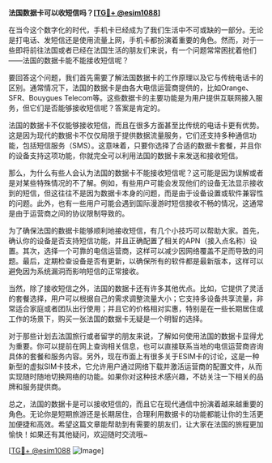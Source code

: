 **法国数据卡可以收短信吗？[[TG💪+ @esim1088](https://t.me/s/esim1088)]**

在当今这个数字化的时代，手机卡已经成为了我们生活中不可或缺的一部分。无论是打电话、发短信还是使用流量上网，手机卡都扮演着重要的角色。然而，对于一些即将前往法国或者已经在法国生活的朋友们来说，有一个问题常常困扰着他们——法国的数据卡能不能接收短信呢？

要回答这个问题，我们首先需要了解法国数据卡的工作原理以及它与传统电话卡的区别。通常情况下，法国的数据卡是由各大电信运营商提供的，比如Orange、SFR、Bouygues Telecom等。这些数据卡的主要功能是为用户提供互联网接入服务，但它们是否能够接收短信呢？答案是肯定的。

法国的数据卡不仅能够接收短信，而且在很多方面甚至比传统的电话卡更有优势。这是因为现代的数据卡不仅仅局限于提供数据流量服务，它们还支持多种通信功能，包括短信服务（SMS）。这意味着，只要你选择了合适的数据卡套餐，并且你的设备支持这项功能，你就完全可以利用法国的数据卡来发送和接收短信。

那么，为什么有些人会认为法国的数据卡不能接收短信呢？这可能是因为误解或者是对某些特殊情况的不了解。例如，有些用户可能会发现他们的设备无法显示接收到的短信，但这往往不是因为数据卡本身的问题，而是由于设备设置或软件兼容性的问题。此外，也有一些用户可能会遇到国际漫游时短信接收不畅的情况，这通常是由于运营商之间的协议限制导致的。

为了确保法国的数据卡能够顺利地接收短信，有几个小技巧可以帮助大家。首先，确认你的设备是否支持短信功能，并且正确配置了相关的APN（接入点名称）设置。其次，选择一个可靠的电信运营商，这样可以减少因网络覆盖不足而导致的问题。最后，定期检查设备是否有更新，以确保所有的软件都是最新版本，这样可以避免因为系统漏洞而影响短信的正常接收。

当然，除了接收短信之外，法国的数据卡还有许多其他优点。比如，它提供了灵活的套餐选择，用户可以根据自己的需求调整流量大小；它支持多设备共享流量，非常适合家庭或者团队出行使用；并且它的价格相对实惠，特别是在一些长期居住或工作的场景下，购买一张法国的数据卡无疑是一个明智的选择。

对于那些计划去法国旅行或者留学的朋友来说，了解如何使用法国的数据卡显得尤为重要。你可以提前在网上查询相关信息，也可以直接联系当地的电信运营商咨询具体的套餐和服务内容。另外，现在市面上有很多关于ESIM卡的讨论，这是一种新型的虚拟SIM卡技术，它允许用户通过网络下载并激活运营商的配置文件，从而实现随时随地切换网络的功能。如果你对这种技术感兴趣，不妨关注一下相关的品牌和服务提供商。

总之，法国的数据卡是可以接收短信的，而且它在现代通信中扮演着越来越重要的角色。无论你是短期旅游还是长期居住，合理利用数据卡的功能都能让你的生活更加便捷和高效。希望这篇文章能帮助到有需要的朋友们，让大家在法国的旅程更加愉快！如果还有其他疑问，欢迎随时交流哦~

[[TG💪+ @esim1088](https://t.me/s/esim1088) ![Image](https://i.postimg.cc/4NQfJmqS/Snipaste-2025-05-13-00-14-12.png)]